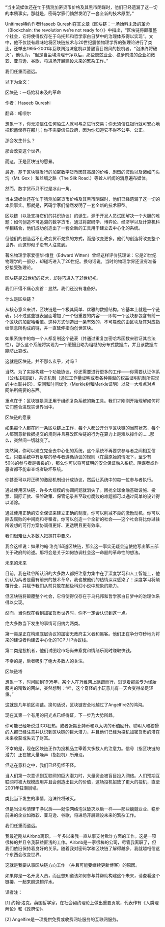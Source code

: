 “当主流媒体还在忙于猜测加密货币价格及其黑市阴谋时，他们已经遗漏了这一切的本质事实。那就是，密码学家们悄然发明了一套全新的技术原型。”



Unitimes特约作者Haseeb Qureshi在其文章《区块链：一场始料未及的革命（Blockchain: the revolution we’re not ready for）》中指出，“区块链将颠覆整个社会，它将使得仅存在于乌托邦和哲学家白日梦中的治理体系得以实现”。文中，他不仅饶有趣味地将区块链技术与20世纪震惊物理学界的弦理论进行了类比，还举出1995-2001年互联网泡沫危机以警醒盲目跟风的投机者。“泡沫终将破灭”，他认为，“但是当尘埃清理干净以后，那些兢兢业业、稳步前进的企业如微软、亚马逊、谷歌，将进场开展建设未来的繁杂工作。”



我们任重而道远。



以下为全文：



区块链：一场始料未及的革命



作者：Haseeb Qureshi



翻译：喏呗尔



想象一下，你无须信任任何陌生人就可与之进行交易；你无须信任银行就可安心地把积蓄储存在那儿；你不需要信任政府，因为你知道它不得不公平、公正。



那会发生什么？



那会改变这个世界。



而这，正是区块链的愿景。



最近，基于区块链发行的加密数字货币因其高昂的价格、剧烈的波动以及诸如门头沟（Mt. Gox ）和丝绸之路（The Silk Road.）等耸人听闻的消息遍布媒体。



然而，数字货币只不过是冰山一角。



当主流媒体还在忙于猜测加密货币价格及其黑市阴谋时，他们已经遗漏了这一切的本质事实。那就是，密码学家们悄然发明了一套全新的技术原型。



区块链（以及支持它们的共识协议）的诞生，源于开发人员试图解决一个大胆的难题：如何创造不可追溯的数字货币。通过将密码学、博弈论、经济学以及计算机科学相结合，他们成功创造出了一套全新的工具用于建立去中心化的系统。



但他们的创造远不止改变货币兑换的方式，而是改变更多。他们的创造将改变整个世界，而这却似乎没有人注意到。



著名物理学家爱德华·维登（Edward Witten）曾经这样评价弦理论：它是21世纪物理学的一部分，却碰巧进入了20世纪。换句话说，当时的物理学界还没有准备好接受弦理论。



区块链是22世纪的技术，却碰巧进入了21世纪初。



我们不得不痛心疾首：显然，我们还没有准备好。



什么是区块链？



从核心意义来讲，区块链是一个极其简单、优雅的数据结构。它基本上就是一个链表，只不过这些链表里面增加了一个很重要的内容——即每一个区块都包含有前一个区块的加密哈希值。这种方式创造出一条有效的、不可篡改的由区块及其对应指纹信息所构成的链，并一直延伸指向创世区块。


如果系统中的每一个人都复制这个链表（并通过重复加密哈希函数来验证其合法性），那么这个系统将实现为一个缓慢且略为粗糙的分布式数据库，并且该数据库能防止篡改。



这就是区块链。并不那么玄乎，对吗？



当然，为了实际构建一个功能协议，你还需要进行更多的工作——你需要认证体系（公/私钥加密）、共识机制（通过工作量证明或者各种类型的权益证明机制所实现的中本聪共识）、空间和时间优化（Merkle树和Merkle证明）以及一大堆点对点网络所需要的东西。



重点在于：区块链是真正用于组织复杂系统的新工具。我们才刚刚开始理解如何将它们整合进现实世界当中。



区块链的愿景



如果每个人都在同一条区块链上工作，每个人都公开分享区块链的当前状态，每个人都同意新数据提交的规则并且篡改区块链的行为在算力上是难以操作的……那么，突然间一切就变了。



突然间，你可以建立完全去中心化的系统，这个系统不再要求参与者之间相互信任。只要系统中有足够的参与者遵循协议的规则（在最原始的情况下，至少有50％的参与者是善良的），那么你可以将可证明的安全保证融入系统。阴谋者或作恶者都不能审查或者破坏系统。



你甚至可以将正确的激励机制设计成协议，然后让系统中的每一位参与者执行。



通过使用区块链，许多大规模的协调问题就消失了。困扰全球金融基础设施、投票、国际汇款、保险政策、保管记录甚至政府腐败的难题都可以通过简单的设计得以消除。



通过使用正确的安全保证来建立正确的制度，你可以削减不良的激励动机。你可以除去腐败的中间商和寻租者。你可以创造一个全新的社会——这个社会将比你过往所设想的可行方案协调得更好、更透明且更有效率。



我们很难让大多数人把握其中要义。



我会这样说：如果约翰·洛克1知道区块链，那么这一事实无疑会迫使他写出第三部关于政府的论述。那将会是关于如何协调社会这一命题的革命性的想法。



未来的未来



目前，我在硅谷所认识的大多数人都把注意力集中在了深度学习和人工智能上，他们认为两者是最有前景的技术革命。我也被他们的热情深深感染了！深度学习将颠覆行业，并赋予我们从前只敢在超级科幻小说中想象的能力。



但区块链将颠覆整个社会，它将使得仅存在于乌托邦和哲学家白日梦中的治理体系得以实现。



然而，当你现在看到加密货币世界时，你不一定会认识到这一点。



绝大多数当下发生的事情可归纳为两类。



第一类是正在构建底层协议的加密无政府主义者和黑客。他们正在争分夺秒地为将来的建设者构建去中心化的TCP / IP协议栈。



第二类是投机者，他们试图趁市场尚未察觉和情绪乐观时赚取快钱。



不幸的是，后者吸引了绝大多数人的关注。



区块链塔






想象一下，时间回到1995年，某个人在万维网上蹒跚而行，浏览着那些专为怪胎服务的精致的网站，突然想到：“哇，这个奇怪的小玩意儿有一天会变得举足轻重。”



这就是几年前区块链。换句话说，区块链安全地越过了Angelfire2的鸿沟。



现在其第一个有用的闪光点已经得证，下一步乃大势所趋。



你可能已经听说过ICO狂热，或者近期比特币和以太坊的币值回升。聪明人和狡猾的人都已经注意并认识到区块链的巨大潜力，并且他们已经为投机加密货币的潜在未来收获或失去了财富。






不幸的是，现在区块链正作为投机品主宰着大多数人的注意力。信号（指区块链的潜力）正在被大量噪声（指投机）所淹没。



但这在意料之中，我们已经见怪不怪。



当人们第一次意识到互联网的巨大潜力时，大量资金被盲目投入网络。人们预期互联网将被大规模应用并且会创造出巨大的价值，这场投机招致了更大的投机，直至2001年狂潮崩塌。



类比当下发生的事情，泡沫终将破灭。



但是当尘埃清理干净以后——就像网络泡沫破灭以后一样——那些兢兢业业、稳步前进的企业如微软、亚马逊、谷歌，将进场开展建设未来的繁杂工作。



我们任重而道远。



我最近刚从Airbnb离职。一年多以来我一直从事支付欺诈方面的工作。这是一项很棒的并且令我获益匪浅的工作。Airbnb是一家很棒的公司，尽管我离职了，但我们依旧保持着良好的关系。随着我对密码学和区块链了解得越多，我就越相信这个东西会改变世界。



这就是我要从事区块链方向工作 （并且可能要继续更新博客）的原因。



如果你是一名开发人员，而且想知道该如何参与并帮助构建这个未来，请查看这个链接，一起来趟这趟浑水。



译者注：

[1] 约翰·洛克，英国哲学家，在社会契约理论上做出重要贡献，代表作有《人类理解论》和《政府论》。

[2] Angelfire是一项提供免费或收费网址服务的互联网服务。
